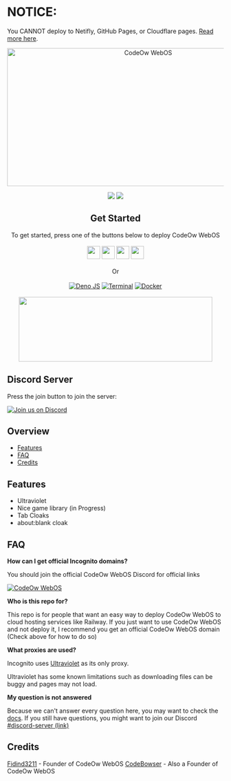 # NOTICE:

You CANNOT deploy to Netifly, GitHub Pages, or Cloudflare pages. [Read more here](https://amethystnetwork-dev.github.io/docs/static-hosts).

<!--
                                _     _                     _       _   _          _                               _    
     /\                        | |   | |                   | |     | \ | |        | |                             | |   
    /  \     _ __ ___     ___  | |_  | |__    _   _   ___  | |_    |  \| |   ___  | |_  __      __   ___    _ __  | | __
   / /\ \   | '_ ` _ \   / _ \ | __| | '_ \  | | | | / __| | __|   | . ` |  / _ \ | __| \ \ /\ / /  / _ \  | '__| | |/ /
  / ____ \  | | | | | | |  __/ | |_  | | | | | |_| | \__ \ | |_    | |\  | |  __/ | |_   \ V  V /  | (_) | | |    |   < 
 /_/    \_\ |_| |_| |_|  \___|  \__| |_| |_|  \__, | |___/  \__|   |_| \_|  \___|  \__|   \_/\_/    \___/  |_|    |_|\_\
                                               __/ |                                                                    
                                              |___/                                                                     
-->
<!-- The font is called Big, if you are wondering -->
<div align="center">
         
<img src="https://socialify.git.ci/fidind3211/Incognito/image?description=1&descriptionEditable=Access%20the%20world%20wide%20web&font=Inter&forks=1&issues=1&logo=https%3A%2F%2Fraw.githubusercontent.com%2Ffidind3211%2FCodeOw-WebOS%2Fmain%2Fstatic%2Findex.svg&name=1&owner=1&pattern=Solid&stargazers=1&theme=Light" alt="CodeOw WebOS" width="640" height="320" />

<a href="" alt="Made with NodeJS"><img src="https://img.shields.io/badge/Made%20with-Node.JS-6DA55F?style=for-the-badge&logo=node.js&logoColor=white"></a> 
<a href="https://github.com/fidind3211/codeow-webos/graphs/contributors/" alt=""><img src="https://img.shields.io/github/contributors/fidind3211/CodeOw-WebOS?style=for-the-badge"></a>

</div>

<div align="center">
    <h2>Get Started</h2>
    <a>To get started, press one of the buttons below to deploy CodeOw WebOS</a>
    <br>
    <br>
    <a href="https://render.com/deploy?repo=https://github.com/fidind3211/CodeOw-WebOS"><img height="30px" src="https://img.shields.io/badge/render-4f65f1.svg?style=for-the-badge&logo=render&logoColor=46e3b7"></img></a>
    <a href="https://amethystnetwork-dev.github.io/utils/deploy/heroku?repo=Incognito"><img height="30px" src="https://img.shields.io/badge/heroku-%23430098.svg?style=for-the-badge&logo=heroku&logoColor=white"></img></a>
    <a href="https://amethystnetwork-dev.github.io/docs/about-replit?repo=Incognito"><img height="30px" src="https://amethystnetwork-dev.github.io/assets/replit.svg"><img></a>
    <a href="https://railway.app/new/template/TNmjSs?referralCode=8zUUBB"><img height="30px" src="https://img.shields.io/badge/Railway-%234f0599.svg?style=for-the-badge&logo=railway&logoColor=white"></img></a>
    <br>
    <br>
    <a>Or</a>
    <br>
    <br>
    <a href="https://amethystnetwork-dev.github.io/docs/projects/incognito/manual-deployment/#terminal-with-deno"><img src="https://img.shields.io/badge/deno%20js-000000?style=for-the-badge&logo=deno&logoColor=white" alt="Deno JS"></img></a>
    <a href="https://amethystnetwork-dev.github.io/docs/projects/incognito/manual-deployment/#terminal-with-nodejs"><img src="https://img.shields.io/badge/terminal-%23121011.svg?style=for-the-badge&logo=gnu-bash&logoColor=white" alt="Terminal"></img></a>
    <a href="https://amethystnetwork-dev.github.io/docs/projects/incognito/manual-deployment/#docker-with-nodejs"><img src="https://img.shields.io/badge/docker-%230db7ed.svg?style=for-the-badge&logo=docker&logoColor=white" alt="Docker"></img></a>
    <br>
    <br>
    <a href="https://alienhub.xyz/?utm_source=incog_gh&utm_medium=amethystnetwork">
      <img src="https://alienhub.xyz/alien1.gif" width="450" height="150"></img>
    </a>
</div>

## Discord Server

Press the join button to join the server:

[![Join us on Discord](https://invidget.switchblade.xyz/mqmDtMpabv?theme=light)](https://discord.gg/mqmDtMpabv)

## Overview

- [Features](#features)
- [FAQ](#faq)
- [Credits](#credits)


## Features

- Ultraviolet
- Nice game library (in Progress)
- Tab Cloaks
- about:blank cloak

## FAQ

**How can I get official Incognito domains?**

You should join the official CodeOw WebOS Discord for official links

[![CodeOw WebOS](https://invidget.switchblade.xyz/mqmDtMpabv?theme=light)](https://discord.gg/mqmDtMpabv)

**Who is this repo for?**

This repo is for people that want an easy way to deploy CodeOw WebOS to cloud hosting services like Railway. If you just want to use CodeOw WebOS and not deploy it, I recommend you get an official CodeOw WebOS domain (Check above for how to do so)

**What proxies are used?**

Incognito uses [Ultraviolet](https://github.com/titaniumnetwork-dev/Ultraviolet) as its only proxy.

Ultraviolet has some known limitations such as downloading files can be buggy and pages may not load.

**My question is not answered**

Because we can't answer every question here, you may want to check the [docs](https://fidind3211.github.io/docs/category/incognito). If you still have questions, you might want to join our Discord [#discord-server (link)](#discord-server)

## Credits

[Fidind3211](https://github.com/fidind3211) - Founder of CodeOw WebOS
[CodeBowser](https://github.com/joetheshmoe) - Also a Founder of CodeOw WebOS
